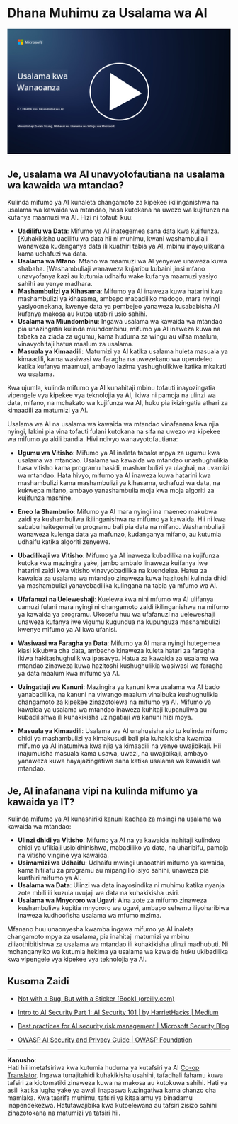 <!--
CO_OP_TRANSLATOR_METADATA:
{
  "original_hash": "66b61d96936cf25d20fcb411d4ce5227",
  "translation_date": "2025-09-03T22:50:20+00:00",
  "source_file": "8.1 AI security key concepts.md",
  "language_code": "sw"
}
-->
# Dhana Muhimu za Usalama wa AI

[![Tazama video](../../translated_images/8-1_placeholder.00bf95633da13ca44348bde620f848337ccbd7ae4022459eab1df7f37421ba4e.sw.png)](https://learn-video.azurefd.net/vod/player?id=ba44f5f7-9b47-462f-9aa5-13e2b71f4998)

## Je, usalama wa AI unavyotofautiana na usalama wa kawaida wa mtandao?

Kulinda mifumo ya AI kunaleta changamoto za kipekee ikilinganishwa na usalama wa kawaida wa mtandao, hasa kutokana na uwezo wa kujifunza na kufanya maamuzi wa AI. Hizi ni tofauti kuu:

-   **Uadilifu wa Data**: Mifumo ya AI inategemea sana data kwa kujifunza. [Kuhakikisha uadilifu wa data hii ni muhimu, kwani washambuliaji wanaweza kudanganya data ili kuathiri tabia ya AI, mbinu inayojulikana kama uchafuzi wa data.
-   **Usalama wa Mfano**: Mfano wa maamuzi wa AI yenyewe unaweza kuwa shabaha. [Washambuliaji wanaweza kujaribu kubaini jinsi mfano unavyofanya kazi au kutumia udhaifu wake kufanya maamuzi yasiyo sahihi au yenye madhara.
-   **Mashambulizi ya Kihasama**: Mifumo ya AI inaweza kuwa hatarini kwa mashambulizi ya kihasama, ambapo mabadiliko madogo, mara nyingi yasiyoonekana, kwenye data ya pembejeo yanaweza kusababisha AI kufanya makosa au kutoa utabiri usio sahihi.
-   **Usalama wa Miundombinu**: Ingawa usalama wa kawaida wa mtandao pia unazingatia kulinda miundombinu, mifumo ya AI inaweza kuwa na tabaka za ziada za ugumu, kama huduma za wingu au vifaa maalum, vinavyohitaji hatua maalum za usalama.
-   **Masuala ya Kimaadili**: Matumizi ya AI katika usalama huleta masuala ya kimaadili, kama wasiwasi wa faragha na uwezekano wa upendeleo katika kufanya maamuzi, ambayo lazima yashughulikiwe katika mkakati wa usalama.

Kwa ujumla, kulinda mifumo ya AI kunahitaji mbinu tofauti inayozingatia vipengele vya kipekee vya teknolojia ya AI, ikiwa ni pamoja na ulinzi wa data, mifano, na mchakato wa kujifunza wa AI, huku pia ikizingatia athari za kimaadili za matumizi ya AI.

Usalama wa AI na usalama wa kawaida wa mtandao vinafanana kwa njia nyingi, lakini pia vina tofauti fulani kutokana na sifa na uwezo wa kipekee wa mifumo ya akili bandia. Hivi ndivyo wanavyotofautiana:

- **Ugumu wa Vitisho**: Mifumo ya AI inaleta tabaka mpya za ugumu kwa usalama wa mtandao. Usalama wa kawaida wa mtandao unashughulikia hasa vitisho kama programu hasidi, mashambulizi ya ulaghai, na uvamizi wa mtandao. Hata hivyo, mifumo ya AI inaweza kuwa hatarini kwa mashambulizi kama mashambulizi ya kihasama, uchafuzi wa data, na kukwepa mifano, ambayo yanashambulia moja kwa moja algoriti za kujifunza mashine.

- **Eneo la Shambulio**: Mifumo ya AI mara nyingi ina maeneo makubwa zaidi ya kushambuliwa ikilinganishwa na mifumo ya kawaida. Hii ni kwa sababu haitegemei tu programu bali pia data na mifano. Washambuliaji wanaweza kulenga data ya mafunzo, kudanganya mifano, au kutumia udhaifu katika algoriti zenyewe.

- **Ubadilikaji wa Vitisho**: Mifumo ya AI inaweza kubadilika na kujifunza kutoka kwa mazingira yake, jambo ambalo linaweza kuifanya iwe hatarini zaidi kwa vitisho vinavyobadilika na kuendelea. Hatua za kawaida za usalama wa mtandao zinaweza kuwa hazitoshi kulinda dhidi ya mashambulizi yanayobadilika kulingana na tabia ya mfumo wa AI.

- **Ufafanuzi na Ueleweshaji**: Kuelewa kwa nini mfumo wa AI ulifanya uamuzi fulani mara nyingi ni changamoto zaidi ikilinganishwa na mifumo ya kawaida ya programu. Ukosefu huu wa ufafanuzi na ueleweshaji unaweza kufanya iwe vigumu kugundua na kupunguza mashambulizi kwenye mifumo ya AI kwa ufanisi.

- **Wasiwasi wa Faragha ya Data**: Mifumo ya AI mara nyingi hutegemea kiasi kikubwa cha data, ambacho kinaweza kuleta hatari za faragha ikiwa hakitashughulikiwa ipasavyo. Hatua za kawaida za usalama wa mtandao zinaweza kuwa hazitoshi kushughulikia wasiwasi wa faragha ya data maalum kwa mifumo ya AI.

- **Uzingatiaji wa Kanuni**: Mazingira ya kanuni kwa usalama wa AI bado yanabadilika, na kanuni na viwango maalum vinaibuka kushughulikia changamoto za kipekee zinazotolewa na mifumo ya AI. Mifumo ya kawaida ya usalama wa mtandao inaweza kuhitaji kupanuliwa au kubadilishwa ili kuhakikisha uzingatiaji wa kanuni hizi mpya.

- **Masuala ya Kimaadili**: Usalama wa AI unahusisha sio tu kulinda mifumo dhidi ya mashambulizi ya kimakusudi bali pia kuhakikisha kwamba mifumo ya AI inatumiwa kwa njia ya kimaadili na yenye uwajibikaji. Hii inajumuisha masuala kama usawa, uwazi, na uwajibikaji, ambayo yanaweza kuwa hayajazingatiwa sana katika usalama wa kawaida wa mtandao.

## Je, AI inafanana vipi na kulinda mifumo ya kawaida ya IT?

Kulinda mifumo ya AI kunashiriki kanuni kadhaa za msingi na usalama wa kawaida wa mtandao:

-   **Ulinzi dhidi ya Vitisho**: Mifumo ya AI na ya kawaida inahitaji kulindwa dhidi ya ufikiaji usioidhinishwa, mabadiliko ya data, na uharibifu, pamoja na vitisho vingine vya kawaida.
-   **Usimamizi wa Udhaifu**: Udhaifu mwingi unaoathiri mifumo ya kawaida, kama hitilafu za programu au mipangilio isiyo sahihi, unaweza pia kuathiri mifumo ya AI.
-   **Usalama wa Data**: Ulinzi wa data inayosindika ni muhimu katika nyanja zote mbili ili kuzuia uvujaji wa data na kuhakikisha usiri.
-   **Usalama wa Mnyororo wa Ugavi**: Aina zote za mifumo zinaweza kushambuliwa kupitia mnyororo wa ugavi, ambapo sehemu iliyoharibiwa inaweza kudhoofisha usalama wa mfumo mzima.

Mfanano huu unaonyesha kwamba ingawa mifumo ya AI inaleta changamoto mpya za usalama, pia inahitaji matumizi ya mbinu zilizothibitishwa za usalama wa mtandao ili kuhakikisha ulinzi madhubuti. Ni mchanganyiko wa kutumia hekima ya usalama wa kawaida huku ukibadilika kwa vipengele vya kipekee vya teknolojia ya AI.

## Kusoma Zaidi

- [Not with a Bug, But with a Sticker [Book] (oreilly.com)](https://www.oreilly.com/library/view/not-with-a/9781119883982/)
   
- [Intro to AI Security Part 1: AI Security 101 | by HarrietHacks | Medium](https://medium.com/@harrietfarlow/intro-to-ai-security-part-1-ai-security-101-b8662a9efe5)
   
- [Best practices for AI security risk management | Microsoft Security Blog](https://www.microsoft.com/en-us/security/blog/2021/12/09/best-practices-for-ai-security-risk-management/?WT.mc_id=academic-96948-sayoung)
   
- [OWASP AI Security and Privacy Guide | OWASP Foundation](https://owasp.org/www-project-ai-security-and-privacy-guide/)

---

**Kanusho**:  
Hati hii imetafsiriwa kwa kutumia huduma ya kutafsiri ya AI [Co-op Translator](https://github.com/Azure/co-op-translator). Ingawa tunajitahidi kuhakikisha usahihi, tafadhali fahamu kuwa tafsiri za kiotomatiki zinaweza kuwa na makosa au kutokuwa sahihi. Hati ya asili katika lugha yake ya awali inapaswa kuzingatiwa kama chanzo cha mamlaka. Kwa taarifa muhimu, tafsiri ya kitaalamu ya binadamu inapendekezwa. Hatutawajibika kwa kutoelewana au tafsiri zisizo sahihi zinazotokana na matumizi ya tafsiri hii.